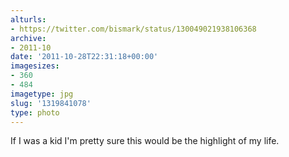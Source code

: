 ```yaml
---
alturls:
- https://twitter.com/bismark/status/130049021938106368
archive:
- 2011-10
date: '2011-10-28T22:31:18+00:00'
imagesizes:
- 360
- 484
imagetype: jpg
slug: '1319841078'
type: photo
---
```


If I was a kid I'm pretty sure this would be the highlight of my life.
